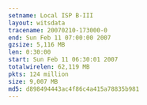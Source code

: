 ```yaml
---
setname: Local ISP B-III
layout: witsdata
tracename: 20070210-173000-0
end: Sun Feb 11 07:00:00 2007
gzsize: 5,116 MB
len: 0:30:00
start: Sun Feb 11 06:30:01 2007
totalwirelen: 62,119 MB
pkts: 124 million
size: 9,007 MB
md5: d898494443ac4f86c4a415a78835b981
---
```

